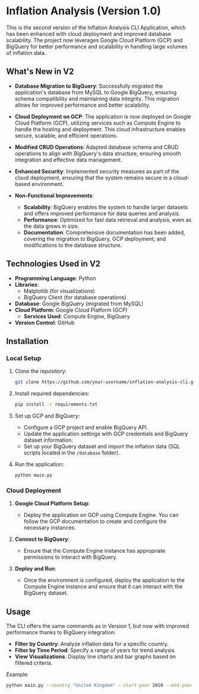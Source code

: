 # Inflation Analysis (Version 1.0)

This is the second version of the Inflation Analysis CLI Application, which has been enhanced with cloud deployment and improved database scalability. The project now leverages Google Cloud Platform (GCP) and BigQuery for better performance and scalability in handling large volumes of inflation data.

## What's New in V2

- **Database Migration to BigQuery**: Successfully migrated the application's database from MySQL to Google BigQuery, ensuring schema compatibility and maintaining data integrity. This migration allows for improved performance and better scalability.
  
- **Cloud Deployment on GCP**: The application is now deployed on Google Cloud Platform (GCP), utilizing services such as Compute Engine to handle the hosting and deployment. This cloud infrastructure enables secure, scalable, and efficient operations.

- **Modified CRUD Operations**: Adapted database schema and CRUD operations to align with BigQuery's data structure, ensuring smooth integration and effective data management.

- **Enhanced Security**: Implemented security measures as part of the cloud deployment, ensuring that the system remains secure in a cloud-based environment.

- **Non-Functional Improvements**:
  - **Scalability**: BigQuery enables the system to handle larger datasets and offers improved performance for data queries and analysis.
  - **Performance**: Optimized for fast data retrieval and analysis, even as the data grows in size.
  - **Documentation**: Comprehensive documentation has been added, covering the migration to BigQuery, GCP deployment, and modifications to the database structure.

## Technologies Used in V2

- **Programming Language**: Python
- **Libraries**: 
  - Matplotlib (for visualizations)
  - BigQuery Client (for database operations)
- **Database**: Google BigQuery (migrated from MySQL)
- **Cloud Platform**: Google Cloud Platform (GCP)
  - **Services Used**: Compute Engine, BigQuery
- **Version Control**: GitHub

## Installation

### Local Setup
1. Clone the repository:
   ```bash
   git clone https://github.com/your-username/inflation-analysis-cli.git
   ```

2. Install required dependencies:
   ```bash
   pip install -r requirements.txt
   ```

3. Set up GCP and BigQuery:
   - Configure a GCP project and enable BigQuery API.
   - Update the application settings with GCP credentials and BigQuery dataset information.
   - Set up your BigQuery dataset and import the inflation data (SQL scripts located in the `/database` folder).

4. Run the application:
   ```bash
   python main.py
   ```

### Cloud Deployment

1. **Google Cloud Platform Setup**:
   - Deploy the application on GCP using Compute Engine. You can follow the GCP documentation to create and configure the necessary instances.

2. **Connect to BigQuery**:
   - Ensure that the Compute Engine instance has appropriate permissions to interact with BigQuery.

3. **Deploy and Run**:
   - Once the environment is configured, deploy the application to the Compute Engine instance and ensure that it can interact with the BigQuery dataset.

## Usage

The CLI offers the same commands as in Version 1, but now with improved performance thanks to BigQuery integration:

- **Filter by Country**: Analyze inflation data for a specific country.
- **Filter by Time Period**: Specify a range of years for trend analysis.
- **View Visualizations**: Display line charts and bar graphs based on filtered criteria.

Example:
```bash
python main.py --country "United Kingdom" --start-year 2010 --end-year 2021
```
